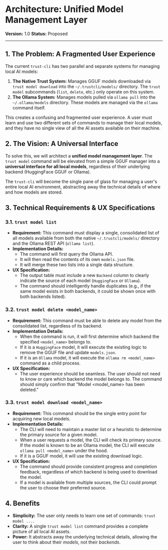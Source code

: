 # Architecture: Unified Model Management Layer

**Version:** 1.0
**Status:** Proposed

---

## 1. The Problem: A Fragmented User Experience

The current `trust-cli` has two parallel and separate systems for managing local AI models:

1.  **The Native Trust System:** Manages GGUF models downloaded via `trust model download` into the `~/.trustcli/models/` directory. The `trust model` subcommands (`list`, `delete`, etc.) only operate on this system.
2.  **The Ollama System:** Manages models pulled via `ollama pull` into the `~/.ollama/models` directory. These models are managed via the `ollama` command itself.

This creates a confusing and fragmented user experience. A user must learn and use two different sets of commands to manage their local models, and they have no single view of all the AI assets available on their machine.

## 2. The Vision: A Universal Interface

To solve this, we will architect a **unified model management layer**. The `trust model` command will be elevated from a simple GGUF manager into a **universal interface for all local models**, regardless of their underlying backend (HuggingFace GGUF or Ollama).

The `trust-cli` will become the single pane of glass for managing a user's entire local AI environment, abstracting away the technical details of where and how models are stored.

## 3. Technical Requirements & UX Specifications

### 3.1. `trust model list`

*   **Requirement:** This command must display a single, consolidated list of all models available from both the native `~/.trustcli/models/` directory and the Ollama REST API (`ollama list`).
*   **Implementation Details:**
    *   The command will first query the Ollama API.
    *   It will then read the contents of its own `models.json` file.
    *   It will merge these two lists into a single data structure.
*   **UX Specification:**
    *   The output table must include a new `Backend` column to clearly indicate the source of each model (`HuggingFace` or `Ollama`).
    *   The command should intelligently handle duplicates (e.g., if the same model exists in both backends, it could be shown once with both backends listed).

### 3.2. `trust model delete <model_name>`

*   **Requirement:** This command must be able to delete any model from the consolidated list, regardless of its backend.
*   **Implementation Details:**
    *   When the command is run, it will first determine which backend the specified `<model_name>` belongs to.
    *   If it is a `HuggingFace` model, it will execute the existing logic to remove the GGUF file and update `models.json`.
    *   If it is an `Ollama` model, it will execute the `ollama rm <model_name>` command as a child process.
*   **UX Specification:**
    *   The user experience should be seamless. The user should not need to know or care which backend the model belongs to. The command should simply confirm that "Model <model_name> has been deleted."

### 3.3. `trust model download <model_name>`

*   **Requirement:** This command should be the single entry point for acquiring new local models.
*   **Implementation Details:**
    *   The CLI will need to maintain a master list or a heuristic to determine the primary source for a given model.
    *   When a user requests a model, the CLI will check its primary source. If the model is known to be an Ollama model, the CLI will execute `ollama pull <model_name>` under the hood.
    *   If it is a GGUF model, it will use the existing download logic.
*   **UX Specification:**
    *   The command should provide consistent progress and completion feedback, regardless of which backend is being used to download the model.
    *   If a model is available from multiple sources, the CLI could prompt the user to choose their preferred source.

## 4. Benefits

*   **Simplicity:** The user only needs to learn one set of commands: `trust model ...`.
*   **Clarity:** A single `trust model list` command provides a complete picture of all local AI assets.
*   **Power:** It abstracts away the underlying technical details, allowing the user to think about their *models*, not their *backends*.
